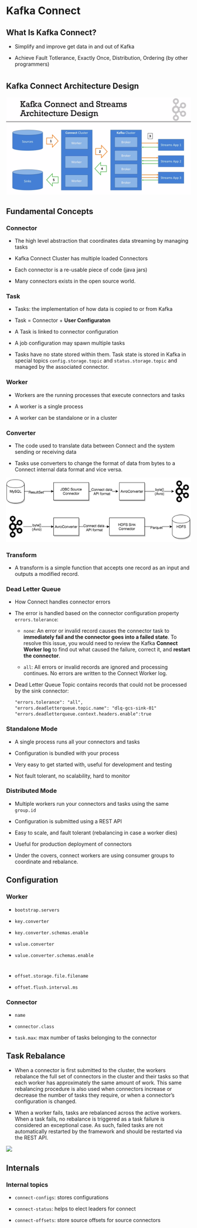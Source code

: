 # Kafka Connect

## What Is Kafka Connect?

- Simplify and improve get data in and out of Kafka

- Achieve Fault Totlerance, Exactly Once, Distribution, Ordering (by other programmers)

#
## Kafka Connect Architecture Design
![](../img/kafka-connect-design.png)

## Fundamental Concepts

### Connector

- The high level abstraction that coordinates data streaming by managing tasks

- Kafka Connect Cluster has multiple loaded Connectors

- Each connector is a re-usable piece of code (java jars)

- Many connectors exists in the open source world.

### Task

- Tasks: the implementation of how data is copied to or from Kafka

- Task = Connector + __User Configuraton__

- A Task is linked to connector configuration

- A job configuration may spawn multiple tasks

- Tasks have no state stored within them. Task state is stored in Kafka in special topics ```config.storage.topic``` and ```status.storage.topic``` and managed by the associated connector.

### Worker

- Workers are the running processes that execute connectors and tasks

- A worker is a single process

- A worker can be standalone or in a cluster

### Converter

- The code used to translate data between Connect and the system sending or receiving data

- Tasks use converters to change the format of data from bytes to a Connect internal data format and vice versa.

![](../img/converter-basics.png)

### Transform

- A transform is a simple function that accepts one record as an input and outputs a modified record.

### Dead Letter Queue

- How Connect handles connector errors

- The error is handled based on the connector configuration property ```errors.tolerance```:
    - ```none```: An error or invalid record causes the connector task to __immediately fail and the connector goes into a failed state__. To resolve this issue, you would need to review the Kafka __Connect Worker log__ to find out what caused the failure, correct it, and __restart the connector__.

    - ```all```: All errors or invalid records are ignored and processing continues. No errors are written to the Connect Worker log.

- Dead Letter Queue Topic contains records that could not be processed by the sink connector:
    ```
    "errors.tolerance": "all",
    "errors.deadletterqueue.topic.name": "dlq-gcs-sink-01"
    "errors.deadletterqueue.context.headers.enable":true
    ```

### Standalone Mode

- A single process runs all your connectors and tasks

- Configuration is bundled with your process

- Very easy to get started with, useful for development and testing

- Not fault tolerant, no scalability, hard to monitor

### Distributed Mode

- Multiple workers run your connectors and tasks using the same ```group.id```

- Configuration is submitted using a REST API

- Easy to scale, and fault tolerant (rebalancing in case a worker dies)

- Useful for production deployment of connectors

- Under the covers, connect workers are using consumer groups to coordinate and rebalance.


## Configuration

### Worker

- ```bootstrap.servers```

- ```key.converter```
- ```key.converter.schemas.enable```

- ```value.converter```
- ```value.converter.schemas.enable```

#

- ```offset.storage.file.filename```

- ```offset.flush.interval.ms```

### Connector

- ```name```

- ```connector.class```

- ```task.max```: max number of tasks belonging to the connector


## Task Rebalance

- When a connector is first submitted to the cluster, the workers rebalance the full set of connectors in the cluster and their tasks so that each worker has approximately the same amount of work. This same rebalancing procedure is also used when connectors increase or decrease the number of tasks they require, or when a connector’s configuration is changed.

- When a worker fails, tasks are rebalanced across the active workers. When a task fails, no rebalance is triggered as a task failure is considered an exceptional case. As such, failed tasks are not automatically restarted by the framework and should be restarted via the REST API.

![](../img/task-failover.png)

## Internals

### Internal topics

- ```connect-configs```: stores configurations

- ```connect-status```: helps to elect leaders for connect

- ```connect-offsets```: store source offsets for source connectors